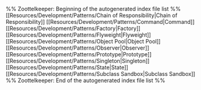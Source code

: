 %% Zoottelkeeper: Beginning of the autogenerated index file list  %%
 [[Resources/Development/Patterns/Chain of Responsibility|Chain of Responsibility]]
 [[Resources/Development/Patterns/Command|Command]]
 [[Resources/Development/Patterns/Factory|Factory]]
 [[Resources/Development/Patterns/Flyweight|Flyweight]]
 [[Resources/Development/Patterns/Object Pool|Object Pool]]
 [[Resources/Development/Patterns/Observer|Observer]]
 [[Resources/Development/Patterns/Prototype|Prototype]]
 [[Resources/Development/Patterns/Singleton|Singleton]]
 [[Resources/Development/Patterns/State|State]]
 [[Resources/Development/Patterns/Subclass Sandbox|Subclass Sandbox]]
%% Zoottelkeeper: End of the autogenerated index file list  %%
